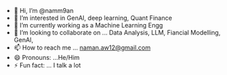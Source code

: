 - 👋 Hi, I’m @namm9an
- 👀 I’m interested in GenAI, deep learning, Quant Finance
- 🌱 I’m currently working as a Machine Learning Engg
- 💞️ I’m looking to collaborate on ... Data Analysis, LLM, Fiancial Modelling, GenAI,
- 📫 How to reach me ... naman.aw12@gmail.com
- 😄 Pronouns: ...He/Him
- ⚡ Fun fact: ... I talk a lot

<!---
namm9an/namm9an is a ✨ special ✨ repository because its `README.md` (this file) appears on your GitHub profile.
You can click the Preview link to take a look at your changes.
--->
